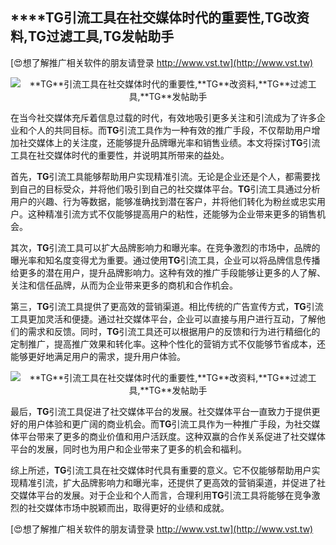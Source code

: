 ## ****TG**引流工具在社交媒体时代的重要性,**TG**改资料,**TG**过滤工具,**TG**发帖助手**

[😍想了解推广相关软件的朋友请登录 http://www.vst.tw](http://www.vst.tw)

 <center><img src="https://vst.tw/MP4/tuiguang/png/6.png" alt="**TG**引流工具在社交媒体时代的重要性,**TG**改资料,**TG**过滤工具,**TG**发帖助手"></center>

在当今社交媒体充斥着信息过载的时代，有效地吸引更多关注和引流成为了许多企业和个人的共同目标。而**TG**引流工具作为一种有效的推广手段，不仅帮助用户增加社交媒体上的关注度，还能够提升品牌曝光率和销售业绩。本文将探讨**TG**引流工具在社交媒体时代的重要性，并说明其所带来的益处。

首先，**TG**引流工具能够帮助用户实现精准引流。无论是企业还是个人，都需要找到自己的目标受众，并将他们吸引到自己的社交媒体平台。**TG**引流工具通过分析用户的兴趣、行为等数据，能够准确找到潜在客户，并将他们转化为粉丝或忠实用户。这种精准引流方式不仅能够提高用户的粘性，还能够为企业带来更多的销售机会。

其次，**TG**引流工具可以扩大品牌影响力和曝光率。在竞争激烈的市场中，品牌的曝光率和知名度变得尤为重要。通过使用**TG**引流工具，企业可以将品牌信息传播给更多的潜在用户，提升品牌影响力。这种有效的推广手段能够让更多的人了解、关注和信任品牌，从而为企业带来更多的商机和合作机会。

第三，**TG**引流工具提供了更高效的营销渠道。相比传统的广告宣传方式，**TG**引流工具更加灵活和便捷。通过社交媒体平台，企业可以直接与用户进行互动，了解他们的需求和反馈。同时，**TG**引流工具还可以根据用户的反馈和行为进行精细化的定制推广，提高推广效果和转化率。这种个性化的营销方式不仅能够节省成本，还能够更好地满足用户的需求，提升用户体验。

 <center><img src="https://vst.tw/MP4/tuiguang/png/2.png" alt="**TG**引流工具在社交媒体时代的重要性,**TG**改资料,**TG**过滤工具,**TG**发帖助手"></center>

最后，**TG**引流工具促进了社交媒体平台的发展。社交媒体平台一直致力于提供更好的用户体验和更广阔的商业机会。而**TG**引流工具作为一种推广手段，为社交媒体平台带来了更多的商业价值和用户活跃度。这种双赢的合作关系促进了社交媒体平台的发展，同时也为用户和企业带来了更多的机会和福利。

综上所述，**TG**引流工具在社交媒体时代具有重要的意义。它不仅能够帮助用户实现精准引流，扩大品牌影响力和曝光率，还提供了更高效的营销渠道，并促进了社交媒体平台的发展。对于企业和个人而言，合理利用**TG**引流工具将能够在竞争激烈的社交媒体市场中脱颖而出，取得更好的业绩和成就。

[😍想了解推广相关软件的朋友请登录 http://www.vst.tw](http://www.vst.tw)



